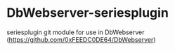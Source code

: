 # DbWebserver-seriesplugin
seriesplugin git module for use in DbWebserver (https://github.com/0xFEEDC0DE64/DbWebserver)
